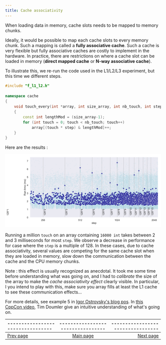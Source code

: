 ```yaml
---
title: Cache associativity
---
```


When loading data in memory, cache slots needs to be mapped to memory chunks. 

Ideally, it would be possible to map each cache slots to every memory chunk. Such a mapping is called a __fully associative cache__. Such a cache is very flexible but fully associative caches are costly to implement in the hardware. In practice, there are restrictions on where a cache slot can be loaded in memory (__direct mapped cache__ or __N-way associative cache__).  

To illustrate this, we re-run the code used in the L1/L2/L3 experiment, but this time we different steps.

```cpp
#include "f_l1_l2.h"

namespace cache
{
    void touch_every(int *array, int size_array, int nb_touch, int step)
    {
        const int lengthMod = (size_array-1);
        for (int touch = 0; touch < nb_touch; touch++)
            array[(touch * step) & lengthMod]++;
    }
} 
```

Here are the results :

![Example of cache associativity impact. Light blue point are individual run time for the `touch every` function with size_array=16000 and nb_touch=1024*1024. Darkblue point are average run-time per step over 100 experiments. Vertical line shows steps which are multiple of 128.](m_cache_associativity.png)

Running a million `touch` on an array containing `16000 int` takes between 2 and 3 milliseconds for most `step`. We observe a decrease in performance for case where the `step` is a multiple of 128. In these cases, due to cache associativity, several values are competing for the same cache slot when they are loaded in memory, slow down the communication between the cache and the CPU memory chunks.

Note : this effect is usually recognized as anecdotal. It took me some time before understanding what was going on, and I had to _calibrate_ the size of the array to make the _cache associativity effect_ clearly visible. In particular, I you intend to play with this, make sure you array fills at least the L1 cache to see these communication effects...

For more details, see example 5 in [Igor Ostrovsky's blog pos](http://igoro.com/archive/gallery-of-processor-cache-effects/). In [this CppCon video](https://youtu.be/BP6NxVxDQIs?t=1401), Tim Doumler give an intuitive understanding of what's going on.


 | --------------------------------- | --------------------------------- | --------------------------------- |
|:--|:--:|--:|
| [Prev page](l1_l2.html) | [Main page](index.html) | [Next page](todo.html) |

